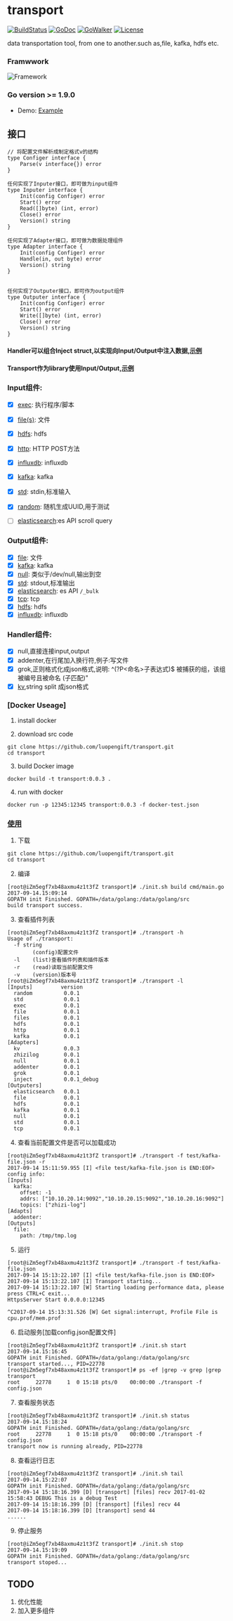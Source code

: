 # transport

[![BuildStatus](https://travis-ci.org/luopengift/transport.svg?branch=master)](https://travis-ci.org/luopengift/transport)
[![GoDoc](https://godoc.org/github.com/luopengift/transport?status.svg)](https://godoc.org/github.com/luopengift/transport)
[![GoWalker](https://gowalker.org/api/v1/badge)](https://gowalker.org/github.com/luopengift/transport)
[![License](https://img.shields.io/badge/LICENSE-Apache2.0-ff69b4.svg)](http://www.apache.org/licenses/LICENSE-2.0.html)

data transportation tool, from one to another.such as,file, kafka, hdfs etc.

### Framwwork
![Framework](https://github.com/luopengift/transport/blob/master/Image/png/TransportFramework.png)

### Go version >= 1.9.0

* Demo: [Example](https://github.com/luopengift/transport/blob/master/doc/EXAMPLE.md)

## 接口
```
// 将配置文件解析成制定格式v的结构
type Configer interface {
    Parse(v interface{}) error
}

任何实现了Inputer接口，即可做为input组件
type Inputer interface {
    Init(config Configer) error
    Start() error
    Read([]byte) (int, error)
    Close() error
    Version() string
}

任何实现了Adapter接口，即可做为数据处理组件
type Adapter interface {
    Init(config Configer) error
    Handle(in, out byte) error
    Version() string
}


任何实现了Outputer接口，即可作为output组件
type Outputer interface {
    Init(config Configer) error
    Start() error
    Write([]byte) (int, error)
    Close() error
    Version() string
}
```
#### Handler可以组合Inject struct,以实现向Input/Output中注入数据,[示例](https://github.com/luopengift/transport/blob/master/plugins/codec/inject.go)

#### Transport作为library使用Input/Output,[示例](https://github.com/luopengift/transport/blob/master/plugins/output/elasticsearch/README.md)

### Input组件:
- [x] [exec](https://github.com/luopengift/transport/blob/master/plugins/input/exec/README.md): 执行程序/脚本
- [x] [file(s)](https://github.com/luopengift/transport/blob/master/plugins/input/file/README.md): 文件
- [x] [hdfs](https://github.com/luopengift/transport/blob/master/plugins/input/hdfs/README.md): hdfs
- [x] [http](https://github.com/luopengift/transport/blob/master/plugins/input/http/README.md): HTTP POST方法
- [x] [influxdb](https://github.com/luopengift/transport/blob/master/plugins/input/influxdb/README.md): influxdb
- [x] [kafka](https://github.com/luopengift/transport/blob/master/plugins/input/kafka/README.md): kafka
- [x] [std](https://github.com/luopengift/transport/blob/master/plugins/input/std/README.md): stdin,标准输入
- [x] [random](https://github.com/luopengift/transport/blob/master/plugins/input/random/README.md): 随机生成UUID,用于测试

- [ ] [elasticsearch]():es API scroll query

### Output组件:
- [x] [file](https://github.com/luopengift/transport/blob/master/plugins/output/file/README.md): 文件
- [x] [kafka](https://github.com/luopengift/transport/blob/master/plugins/output/kafka/README.md): kafka
- [x] [null](https://github.com/luopengift/transport/blob/master/plugins/output/null/README.md): 类似于/dev/null,输出到空
- [x] [std](https://github.com/luopengift/transport/blob/master/plugins/output/std/README.md): stdout,标准输出
- [x] [elasticsearch](https://github.com/luopengift/transport/blob/master/plugins/output/elasticsearch/README.md): es API `/_bulk`
- [x] [tcp](https://github.com/luopengift/transport/blob/master/plugins/output/tcp/README.md): tcp
- [x] [hdfs](https://github.com/luopengift/transport/blob/master/plugins/output/hdfs/README.md): hdfs
- [x] [influxdb](https://github.com/luopengift/transport/blob/master/plugins/output/influxdb/README.md): influxdb

### Handler组件:
- [x] null,直接连接input,output
- [x] addenter,在行尾加入换行符,例子:写文件
- [x] grok,正则格式化成json格式,说明: ^(?P<命名>子表达式)$  被捕获的组，该组被编号且被命名 (子匹配)"
- [x] [kv](https://github.com/luopengift/transport/blob/master/plugins/codec/README.md),string split 成json格式

### [Docker Useage]
1. install docker

2. download src code
```
git clone https://github.com/luopengift/transport.git
cd transport
```

3. build Docker image
```
docker build -t transport:0.0.3 .
```

4. run with docker
```
docker run -p 12345:12345 transport:0.0.3 -f docker-test.json
```


### [使用](https://github.com/luopengift/transport/wiki/Useage)
1. 下载
```
git clone https://github.com/luopengift/transport.git
cd transport
```

2. 编译
```
[root@iZm5egf7xb48axmu4z1t3fZ transport]# ./init.sh build cmd/main.go 
2017-09-14.15:09:14
GOPATH init Finished. GOPATH=/data/golang:/data/golang/src
build transport success.
```

3. 查看插件列表
```
[root@iZm5egf7xb48axmu4z1t3fZ transport]# ./transport -h
Usage of ./transport:
  -f string
        (config)配置文件
  -l    (list)查看插件列表和插件版本
  -r    (read)读取当前配置文件
  -v    (version)版本号
[root@iZm5egf7xb48axmu4z1t3fZ transport]# ./transport -l
[Inputs]         version
  random          0.0.1
  std             0.0.1
  exec            0.0.1
  file            0.0.1
  files           0.0.1
  hdfs            0.0.1
  http            0.0.1
  kafka           0.0.1
[Adapters]       
  kv              0.0.3
  zhizilog        0.0.1
  null            0.0.1
  addenter        0.0.1
  grok            0.0.1
  inject          0.0.1_debug
[Outputers]      
  elasticsearch   0.0.1
  file            0.0.1
  hdfs            0.0.1
  kafka           0.0.1
  null            0.0.1
  std             0.0.1
  tcp             0.0.1

```

4. 查看当前配置文件是否可以加载成功
```
[root@iZm5egf7xb48axmu4z1t3fZ transport]# ./transport -f test/kafka-file.json -r
2017-09-14 15:11:59.955 [I] <file test/kafka-file.json is END:EOF> 
config info:
[Inputs]
  kafka:
    offset: -1
    addrs: ["10.10.20.14:9092","10.10.20.15:9092","10.10.20.16:9092"]
    topics: ["zhizi-log"]
[Adapts]
  addenter:
[Outputs]
  file:
    path: /tmp/tmp.log

```
5. 运行
```
[root@iZm5egf7xb48axmu4z1t3fZ transport]# ./transport -f test/kafka-file.json  
2017-09-14 15:13:22.107 [I] <file test/kafka-file.json is END:EOF> 
2017-09-14 15:13:22.107 [I] Transport starting... 
2017-09-14 15:13:22.107 [W] Starting loading performance data, please press CTRL+C exit... 
HttpsServer Start 0.0.0.0:12345

^C2017-09-14 15:13:31.526 [W] Get signal:interrupt, Profile File is cpu.prof/mem.prof
```

6. 启动服务[加载config.json配置文件]
```
[root@iZm5egf7xb48axmu4z1t3fZ transport]# ./init.sh start
2017-09-14.15:16:45
GOPATH init Finished. GOPATH=/data/golang:/data/golang/src
transport started..., PID=22778
[root@iZm5egf7xb48axmu4z1t3fZ transport]# ps -ef |grep -v grep |grep transport
root     22778     1  0 15:18 pts/0    00:00:00 ./transport -f config.json
```

7. 查看服务状态
```
[root@iZm5egf7xb48axmu4z1t3fZ transport]# ./init.sh status
2017-09-14.15:18:24
GOPATH init Finished. GOPATH=/data/golang:/data/golang/src
root     22778     1  0 15:18 pts/0    00:00:00 ./transport -f config.json
transport now is running already, PID=22778
```
8. 查看运行日志
```
[root@iZm5egf7xb48axmu4z1t3fZ transport]# ./init.sh tail 
2017-09-14.15:22:07
GOPATH init Finished. GOPATH=/data/golang:/data/golang/src
2017-09-14 15:18:16.399 [D] [transport] [files] recv 2017-01-02 15:58:43 DEBUG This is a debug Test 
2017-09-14 15:18:16.399 [D] [transport] [files] recv 44 
2017-09-14 15:18:16.399 [D] [transport] send 44
......
```

9. 停止服务
```
[root@iZm5egf7xb48axmu4z1t3fZ transport]# ./init.sh stop
2017-09-14.15:19:09
GOPATH init Finished. GOPATH=/data/golang:/data/golang/src
transport stoped...
```



## TODO
1. 优化性能
2. 加入更多组件


